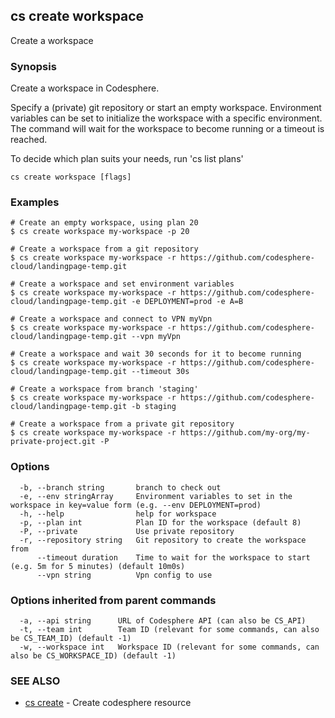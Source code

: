 ## cs create workspace

Create a workspace

### Synopsis

Create a workspace in Codesphere.

Specify a (private) git repository or start an empty workspace.
Environment variables can be set to initialize the workspace with a specific environment.
The command will wait for the workspace to become running or a timeout is reached.

To decide which plan suits your needs, run 'cs list plans'


```
cs create workspace [flags]
```

### Examples

```
# Create an empty workspace, using plan 20
$ cs create workspace my-workspace -p 20

# Create a workspace from a git repository
$ cs create workspace my-workspace -r https://github.com/codesphere-cloud/landingpage-temp.git

# Create a workspace and set environment variables
$ cs create workspace my-workspace -r https://github.com/codesphere-cloud/landingpage-temp.git -e DEPLOYMENT=prod -e A=B

# Create a workspace and connect to VPN myVpn
$ cs create workspace my-workspace -r https://github.com/codesphere-cloud/landingpage-temp.git --vpn myVpn

# Create a workspace and wait 30 seconds for it to become running
$ cs create workspace my-workspace -r https://github.com/codesphere-cloud/landingpage-temp.git --timeout 30s

# Create a workspace from branch 'staging'
$ cs create workspace my-workspace -r https://github.com/codesphere-cloud/landingpage-temp.git -b staging

# Create a workspace from a private git repository
$ cs create workspace my-workspace -r https://github.com/my-org/my-private-project.git -P
```

### Options

```
  -b, --branch string       branch to check out
  -e, --env stringArray     Environment variables to set in the workspace in key=value form (e.g. --env DEPLOYMENT=prod)
  -h, --help                help for workspace
  -p, --plan int            Plan ID for the workspace (default 8)
  -P, --private             Use private repository
  -r, --repository string   Git repository to create the workspace from
      --timeout duration    Time to wait for the workspace to start (e.g. 5m for 5 minutes) (default 10m0s)
      --vpn string          Vpn config to use
```

### Options inherited from parent commands

```
  -a, --api string      URL of Codesphere API (can also be CS_API)
  -t, --team int        Team ID (relevant for some commands, can also be CS_TEAM_ID) (default -1)
  -w, --workspace int   Workspace ID (relevant for some commands, can also be CS_WORKSPACE_ID) (default -1)
```

### SEE ALSO

* [cs create](cs_create.md)	 - Create codesphere resource


